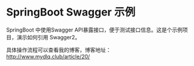 # SpringBoot Swagger 示例

SpringBoot 中使用Swagger API暴露接口，便于测试接口信息。这是个示例项目，演示如何引用 Swagger2。

具体操作流程可以查看我的博客，博客地址： http://www.mydlq.club/article/20/